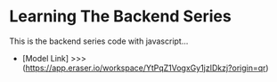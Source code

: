 #  Learning The Backend Series

This is the backend series code with javascript...

- [Model Link] >>>  (https://app.eraser.io/workspace/YtPqZ1VogxGy1jzIDkzj?origin=qr)